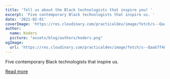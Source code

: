 ```yaml
---
title: 'Tell us about the Black technologists that inspire you! '
excerpt: 'Five contemporary Black technologists that inspire us. '
date: '2021-02-01'
coverImage: 'https://res.cloudinary.com/practicaldev/image/fetch/s--QaaG7f48--/c_imagga_scale,f_auto,fl_progressive,h_420,q_auto,w_1000/https://dev-to-uploads.s3.amazonaws.com/i/9ak30nj5cv515kurrpt1.png'
author:
  name: Koders
  picture: "assets/blog/authors/koders.png"
ogImage:
  url: 'https://res.cloudinary.com/practicaldev/image/fetch/s--QaaG7f48--/c_imagga_scale,f_auto,fl_progressive,h_420,q_auto,w_1000/https://dev-to-uploads.s3.amazonaws.com/i/9ak30nj5cv515kurrpt1.png'
---
```


Five contemporary Black technologists that inspire us. 

[Read more](https://dev.to/devteam/tell-us-about-the-black-technologists-that-inspire-you-2m7b)
